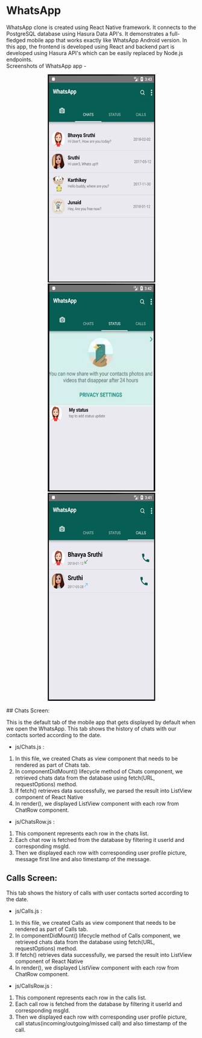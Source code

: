 # WhatsApp

WhatsApp clone is created using React Native framework. It connects to the PostgreSQL database using Hasura Data API's. It demonstrates a full-fledged mobile app that works exactly like WhatsApp Android version. In this app, the frontend is developed using React and backend part is developed using Hasura API's which can be easily replaced by Node.js endpoints.  
Screenshots of WhatsApp app - 
<p align="center">
<img  width="285" height="550" src="./images/chatsTab.png">
<img  width="285" height="550" src="./images/statusTab.png">
<img  width="285" height="550" src="./images/callsTab.png">
</p>
## Chats Screen:

This is the default tab of the mobile app that gets displayed by default when we open the WhatsApp. This tab shows the history of chats with our contacts sorted according to the date.

- js/Chats.js : 
1. In this file, we created Chats as view component that needs to be rendered as part of Chats tab.
2. In componentDidMount() lifecycle method of Chats component, we retrieved chats data from the database using fetch(URL, requestOptions) method.
3. If fetch() retrieves data successfully, we parsed the result into ListView component of React Native
4. In render(), we displayed ListView component with each row from ChatRow component. 

- js/ChatsRow.js :
1. This component represents each row in the chats list.
2. Each chat row is fetched from the database by filtering it userId and corresponding msgId.
3. Then we displayed each row with corresponding user profile picture, message first line and also timestamp of the message.

## Calls Screen:

This tab shows the history of calls with user contacts sorted according to the date.

- js/Calls.js : 
1. In this file, we created Calls as view component that needs to be rendered as part of Calls tab.
2. In componentDidMount() lifecycle method of Calls component, we retrieved chats data from the database using fetch(URL, requestOptions) method.
3. If fetch() retrieves data successfully, we parsed the result into ListView component of React Native
4. In render(), we displayed ListView component with each row from ChatRow component. 

- js/CallsRow.js :
1. This component represents each row in the calls list.
2. Each call row is fetched from the database by filtering it userId and corresponding msgId.
3. Then we displayed each row with corresponding user profile picture, call status(incoming/outgoing/missed call) and also timestamp of the call.
